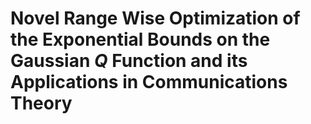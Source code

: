 # Novel Range Wise Optimization of the Exponential Bounds on the Gaussian $Q$ Function and its Applications in Communications Theory
